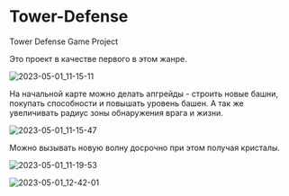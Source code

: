# Tower-Defense

Tower Defense Game Project

Это проект в качестве первого в этом жанре.

![2023-05-01_11-15-11](https://user-images.githubusercontent.com/113841091/235427656-02441934-ab76-45de-bc13-e1711df7e9ce.png)

На начальной карте можно делать апгрейды - строить новые башни, покупать способности и повышать уровень башен. А так же увеличивать радиус зоны обнаружения врага и жизни.

![2023-05-01_11-15-47](https://user-images.githubusercontent.com/113841091/235427908-0a9abaf4-cc65-4f25-84a5-cad207bb01b8.png)

Можно вызывать новую волну досрочно при этом получая кристалы.

![2023-05-01_11-19-53](https://user-images.githubusercontent.com/113841091/235428275-06b79b82-417a-4cf2-aa68-61d58146bfd1.png)

![2023-05-01_12-42-01](https://user-images.githubusercontent.com/113841091/235436712-35b2259f-6f9c-4b68-93d1-529f4e85c97c.png)
